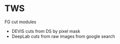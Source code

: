 # TWS

FG cut modules
- DEVIS cuts from DS by pixel mask
- DeepLab cuts from raw images from google search